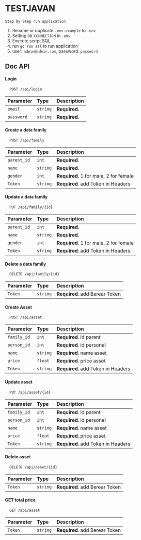 # TESTJAVAN

`Step by Step run application`

1. Rename or duplicate `.env.example` to `.env` 
2. Setting `DB_CONNECTION` in `.env`
3. Execute script SQL
4. run `go run all` to run application
5. user: `admin@admin.com`, password: `password`


## Doc API

#### Login

```http
  POST /api/login
```

| Parameter | Type     | Description                |
| :-------- | :------- | :------------------------- |
| `email` | `string` | **Required**. |
| `password` | `string` | **Required**. |


#### Create a data family

```http
  POST /api/family
```

| Parameter | Type     | Description                |
| :-------- | :------- | :------------------------- |
| `parent_id` | `int` | **Required**. |
| `name` | `string` | **Required**. |
| `gender` | `int` | **Required**. 1 for male, 2 for female|
| `Token`      | `string` | **Required**. add Token in Headers |


#### Update a data family

```http
  PUT /api/family/{id}
```

| Parameter | Type     | Description                |
| :-------- | :------- | :------------------------- |
| `parent_id` | `int` | **Required**. |
| `name` | `string` | **Required**. |
| `gender` | `int` | **Required**. 1 for male, 2 for female|
| `Token`      | `string` | **Required**. add Token in Headers |


#### Delete a data family

```http
  DELETE /api/family/{id}
```

| Parameter | Type     | Description                       |
| :-------- | :------- | :-------------------------------- |
| `Token`      | `string` | **Required**. add Berear Token |


#### Create Asset

```http
  POST /api/asset
```

| Parameter | Type     | Description                |
| :-------- | :------- | :------------------------- |
| `family_id` | `int` | **Required**. id parent|
| `person_id` | `int` | **Required**. id personal|
| `name` | `string` | **Required**. name asset|
| `price` | `float` | **Required**. price asset|
| `Token`      | `string` | **Required**. add Token in Headers |


#### Update asset

```http
  PUT /api/asset/{id}
```

| Parameter | Type     | Description                |
| :-------- | :------- | :------------------------- |
| `family_id` | `int` | **Required**. id parent|
| `person_id` | `int` | **Required**. id personal|
| `name` | `string` | **Required**. name asset|
| `price` | `float` | **Required**. price asset|
| `Token`      | `string` | **Required**. add Token in Headers |


#### Delete asset

```http
  DELETE /api/asset/{id}
```

| Parameter | Type     | Description                       |
| :-------- | :------- | :-------------------------------- |
| `Token`      | `string` | **Required**. add Berear Token |


#### GET total price

```http
  GET /api/asset
```

| Parameter | Type     | Description                       |
| :-------- | :------- | :-------------------------------- |
| `Token`      | `string` | **Required**. add Berear Token |